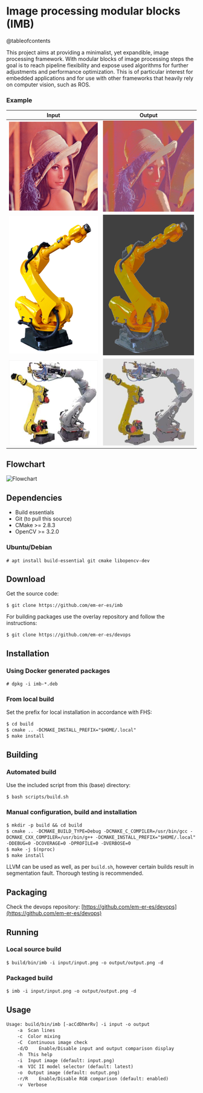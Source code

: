 # Image processing modular blocks (IMB)

@tableofcontents

This project aims at providing a minimalist, yet expandible, image processing framework. With modular blocks of image processing steps the goal is to reach pipeline flexibility and expose used algorithms for further adjustments and performance optimization. This is of particular interest for embedded applications and for use with other frameworks that heavily rely on computer vision, such as ROS.

### Example

| Input | Output |
|:-----:|:------:|
| <img src="input/input-lenna.png" width="384"> | <img src="documentation/graphics/readme-output-lenna.jpg" width="384"> |
| <img src="input/input-robot-a.png" width="384"> | <img src="documentation/graphics/readme-output-robot-a.jpg" width="384"> |
| <img src="input/input-robot-b.png" width="384"> | <img src="documentation/graphics/readme-output-robot-b.jpg" width="384"> |

## Flowchart

![Flowchart](graphs/imb-flowchart.svg)

## Dependencies

* Build essentials
* Git (to pull this source)
* CMake >= 2.8.3
* OpenCV >= 3.2.0

### Ubuntu/Debian

```
# apt install build-essential git cmake libopencv-dev
```

## Download

Get the source code:

```
$ git clone https://github.com/em-er-es/imb
```

For building packages use the overlay repository and follow the instructions:

```
$ git clone https://github.com/em-er-es/devops
```

## Installation

### Using Docker generated packages

```
# dpkg -i imb-*.deb
```

### From local build

Set the prefix for local installation in accordance with FHS:

```
$ cd build
$ cmake .. -DCMAKE_INSTALL_PREFIX="$HOME/.local"
$ make install
```

## Building

### Automated build

Use the included script from this (base) directory:

```
$ bash scripts/build.sh
```

### Manual configuration, build and installation

```
$ mkdir -p build && cd build
$ cmake .. -DCMAKE_BUILD_TYPE=Debug -DCMAKE_C_COMPILER=/usr/bin/gcc -DCMAKE_CXX_COMPILER=/usr/bin/g++ -DCMAKE_INSTALL_PREFIX="$HOME/.local" -DDEBUG=0 -DCOVERAGE=0 -DPROFILE=0 -DVERBOSE=0
$ make -j $(nproc)
$ make install
```

LLVM can be used as well, as per `build.sh`, however certain builds result in segmentation fault. Thorough testing is recommended.

## Packaging

Check the devops repository: [https://github.com/em-er-es/devops](https://github.com/em-er-es/devops)

## Running

### Local source build

```
$ build/bin/imb -i input/input.png -o output/output.png -d
```

### Packaged build

```
$ imb -i input/input.png -o output/output.png -d
```

## Usage

```
Usage: build/bin/imb [-acCdDhmrRv] -i input -o output
	-a	Scan lines
	-c	Color mixing
	-C	Continuous image check
	-d/D	Enable/Disable input and output comparison display
	-h	This help
	-i	Input image (default: input.png)
	-m	VIC II model selector (default: latest)
	-o	Output image (default: output.png)
	-r/R	Enable/Disable RGB comparison (default: enabled)
	-v	Verbose
```

